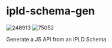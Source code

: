 # ipld-schema-gen

![248913](https://img.shields.io/badge/compiled%20bundle-249k-yellow) ![75052](https://img.shields.io/badge/gzipped%20bundle-75k-yellowgreen)

Generate a JS API from an IPLD Schema
